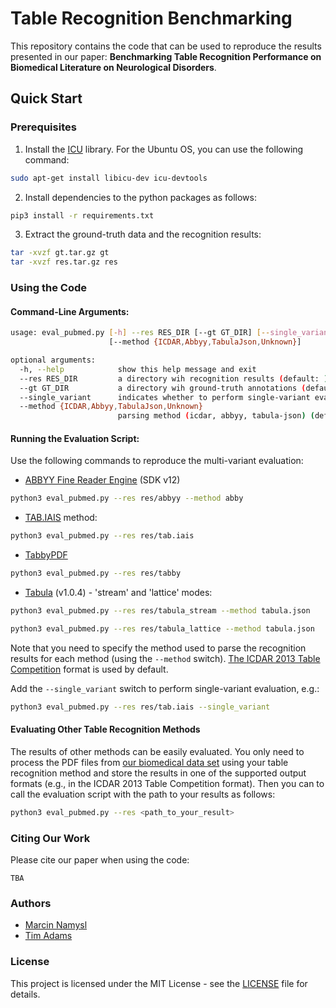 # Table Recognition Benchmarking

This repository contains the code that can be used to reproduce the results presented in our paper: **Benchmarking Table Recognition Performance on Biomedical Literature on Neurological Disorders**. 

## Quick Start

### Prerequisites

1. Install the [ICU](https://icu.unicode.org/home) library. For the Ubuntu OS, you can use the following command:

```bash
sudo apt-get install libicu-dev icu-devtools
```
2. Install dependencies to the python packages as follows:

```bash
pip3 install -r requirements.txt
```

3. Extract the ground-truth data and the recognition results:

```bash
tar -xvzf gt.tar.gz gt
tar -xvzf res.tar.gz res
```

### Using the Code

#### Command-Line Arguments:
```bash
usage: eval_pubmed.py [-h] --res RES_DIR [--gt GT_DIR] [--single_variant]
                      [--method {ICDAR,Abbyy,TabulaJson,Unknown}]

optional arguments:
  -h, --help            show this help message and exit
  --res RES_DIR         a directory wih recognition results (default: )
  --gt GT_DIR           a directory wih ground-truth annotations (default: gt)
  --single_variant      indicates whether to perform single-variant evaluation (default: True)
  --method {ICDAR,Abbyy,TabulaJson,Unknown}
                        parsing method (icdar, abbyy, tabula-json) (default: icdar)
```
#### Running the Evaluation Script:

Use the following commands to reproduce the multi-variant evaluation:

* [ABBYY  Fine  Reader  Engine](https://www.abbyy.com/ocr-sdk) (SDK v12)
```bash
python3 eval_pubmed.py --res res/abbyy --method abby
```

* [TAB.IAIS](https://arxiv.org/abs/2105.11879) method:
```bash
python3 eval_pubmed.py --res res/tab.iais
```

* [TabbyPDF](https://github.com/cellsrg/tabbypdf)
```bash
python3 eval_pubmed.py --res res/tabby
```

* [Tabula](https://github.com/tabulapdf/tabula-java) (v1.0.4) - 'stream' and 'lattice' modes:
```bash
python3 eval_pubmed.py --res res/tabula_stream --method tabula.json
```

```bash
python3 eval_pubmed.py --res res/tabula_lattice --method tabula.json
```

Note that you need to specify the method used to parse the recognition results for each method (using the ```--method``` switch). [The ICDAR 2013 Table Competition](https://www.tamirhassan.com/html/competition/dataset-format.html#structure-model) format is used by default.

Add the ```--single_variant``` switch to perform single-variant evaluation, e.g.:

```bash
python3 eval_pubmed.py --res res/tab.iais --single_variant
```

#### Evaluating Other Table Recognition Methods

The results of other methods can be easily evaluated. You only need to process the PDF files from [our biomedical data set](https://zenodo.org/record/5549977#.YVxrS3uxVH6) using your table recognition method and store the results in one of the supported output formats (e.g., in the ICDAR 2013 Table Competition format). Then you can to call the evaluation script with the path to your results as follows:

```bash
python3 eval_pubmed.py --res <path_to_your_result>
```

### Citing Our Work

Please cite our paper when using the code:
```
TBA
```

### Authors

* [Marcin Namysl](https://www.researchgate.net/profile/Marcin-Namysl-2)
* [Tim Adams](https://www.researchgate.net/profile/Tim-Adams-3)

### License

This project is licensed under the MIT License - see the [LICENSE](LICENSE) file for details.

